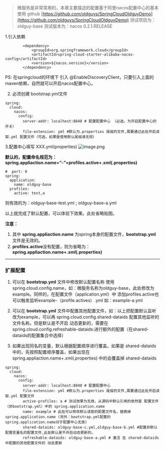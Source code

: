 > 微服务是非常常用的，本章主要描述的配置基于阿里nacos配置中心的基本使用
>   github [https://github.com/oldguys/SpringCloudOldguyDemo](https://github.com/oldguys/SpringCloudOldguyDemo) 测试项目为：oldguy-base
> 测试版本为：nacos 0.2.1.RELEASE

1.引入依赖
```
        <dependency>
            <groupId>org.springframework.cloud</groupId>
            <artifactId>spring-cloud-starter-alibaba-nacos-config</artifactId>
            <version>${nacos.version}</version>
        </dependency>
```
PS: 在springcloud的环境下 引入 @EnableDiscoveryClient，只要引入上面的maven依赖，自然就可以开启nacos配置中心。

2. 必须创建 bootstrap.yml文件 
```
spring:
  cloud:
    nacos:
      config:
        server-addr: localhost:8848 # 配置配置中心 （必选，为开启配置中心的开关）
        file-extension: yml #默认为.properties 尾缀的文件,需要通过此处开启读取.yml 配置文件（可选，如果是使用默认尾缀请无视）
```

3.配置中心填写 XXX.yml(properties)
![image.png](https://upload-images.jianshu.io/upload_images/14387783-a95426c9c02e4c2d.png?imageMogr2/auto-orient/strip%7CimageView2/2/w/1240)

**默认的，配置命名规范为：spring.appliaction.name+“-”+profiles.active+.xml(.properties)**
```
#  port: 0
spring:
  application:
    name: oldguy-base
  profiles:
    active: test,a
```
则有效的为：oldguy-base-test.yml ; oldguy-base-a.yml


以上就完成了默认配置，可以体验下效果。此处省略贴图。

**注意：**
1. 其中 **spring.appliaction.name** 为spring本身的配置文件，**bootstrap.yml** 文件是无效的。
2. **profiles.active**没有配置，则为省略为：**spring.appliaction.name+.xml(.properties)**

------
### 扩展配置
1. 可以在 **bootstrap.yml** 文件中修改默认配置名称  使用spring.cloud.config.name，如：微服务名称为oldguy-base，此处修改为 example。同样的，在配置文件（application.yml）中 添加profiles.active也可以触发监听example-（profile.actives）.yml 如：example-a.yml 

2. 可以在 **bootstrap.yml** 文件中配置其他配置文件，如：以上把配置默认监听改为example，可以再 spring.cloud.config.shared-dataids 配置其他监听的文件名称。但是默认是不开启 动态更新的，需要在 spring.cloud.config.refreshable-dataids:进行额外的配置（在shared-dataids的配置集合中选择）

3. 如果出现同名的变量，默认根据配置顺序进行覆盖，如果是 shared-dataids 中的，先按照配置顺序覆盖，如果出现在 spring.appliaction.name+.xml(.properties) 中的会覆盖掉 shared-dataids

```
spring:
  cloud:
    nacos:
      config:
        server-addr: localhost:8848 # 配置配置中心
        file-extension: yml #默认为.properties 尾缀的文件,需要通过此处开启读取.yml 配置文件
        active-profiles: a # 测试效果为无效，从源码中默认引用的依然是 配置文件（非bootstrap.yml）中的 spring.application.name
        name: example # 此处可以修改默认读取的配置文件名，替换掉 spring.application.name (另外：bootstrap.yml配置的spring.application.name对于配置中心无效)
        shared-dataids: oldguy-base-c.yml,oldguy-base-b.yml #配置非默认配置变量名的配置文件,此处默认是不开启动态更新的。
        refreshable-dataids: oldguy-base-a.yml # 激活 在 shared-dataids 中配置的其他配置文件的 动态更新
```
